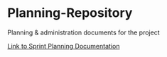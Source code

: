 # Planning-Repository
Planning &amp; administration documents for the project

[Link to Sprint Planning Documentation](https://docs.google.com/spreadsheets/d/1xMjIITtQkeDwJo08xHoImPMyruj973JlfRIgZAmIlHw/edit?usp=sharing)
